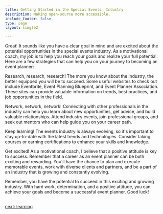 ```yaml
---
title: Getting Started in the Special Events  Industry
description: Making open-source more accessible.
include_footer: false
type: page
layout: single2

---
```


<p>
Great! It sounds like you have a clear goal in mind and are excited about the potential opportunities in the special events industry. As a motivational coach, my job is to help you reach your goals and realize your full potential. Here are a few strategies that can help you on your journey to becoming an event planner:

Research, research, research! The more you know about the industry, the better equipped you will be to succeed. Some useful websites to check out include Eventbrite, Event Planning Blueprint, and Event Planner Association. These sites can provide valuable information on trends, best practices, and job opportunities in the field.

Network, network, network! Connecting with other professionals in the industry can help you learn about new opportunities, get advice, and build valuable relationships. Attend industry events, join professional groups, and seek out mentors who can help guide you on your career path.

Keep learning! The events industry is always evolving, so it's important to stay up-to-date with the latest trends and technologies. Consider taking courses or earning certifications to enhance your skills and knowledge.

Get excited! As a motivational coach, I believe that a positive attitude is key to success. Remember that a career as an event planner can be both exciting and rewarding. You'll have the chance to plan and execute memorable events, work with diverse clients and partners, and be a part of an industry that is growing and constantly evolving.

Remember, you have the potential to succeed in this exciting and growing industry. With hard work, determination, and a positive attitude, you can achieve your goals and become a successful event planner. Good luck!

<br>
<a href="https://workdojos.com/eventplanners/learning">next: learning</a>
</p>